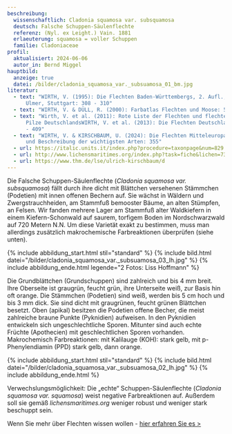 ```yaml
---
beschreibung:
  wissenschaftlich: Cladonia squamosa var. subsquamosa
  deutsch: Falsche Schuppen-Säulenflechte
  referenz: (Nyl. ex Leight.) Vain. 1881
  erlaeuterung: squamosa = voller Schuppen
  familie: Cladoniaceae
profil:
  aktualisiert: 2024-06-06
  autor_in: Bernd Miggel
hauptbild:
  anzeige: true
  datei: /bilder/cladonia_squamosa_var._subsuamosa_01_bm.jpg
literatur:
  - text: "WIRTH, V. (1995): Die Flechten Baden-Württembergs, 2. Aufl., 1006 S.;
      Ulmer, Stuttgart: 308 - 310"
  - text: "WIRTH, V. & DÜLL, R. (2000): Farbatlas Flechten und Moose: 54"
  - text: "Wirth, V. et al. (2011): Rote Liste der Flechten und flechtenbewohnende
      Pilze DeutschlandsWIRTH, V. et al. (2013): Die Flechten Deutschlands: 408
      - 409"
  - text: "WIRTH, V. & KIRSCHBAUM, U. (2024): Die Flechten Mitteleuropas. Bestimmung
      und Beschreibung der wichtigsten Arten: 355"
  - url: https://italic.units.it/index.php?procedure=taxonpage&num=829
  - url: http://www.lichensmaritimes.org/index.php?task=fiche&lichen=737&lang=en
  - url: https://www.thm.de/lse/ulrich-kirschbaum/d
---
```

Die Falsche Schuppen-Säulenflechte (*Cladonia squamosa var. subsquamosa*) fällt durch ihre dicht mit Blättchen versehenen Stämmchen (Podetien) mit innen offenen Bechern auf. Sie wächst in Wäldern und Zwergstrauchheiden, am Stammfuß bemooster Bäume, an alten Stümpfen, an Felsen. Wir fanden mehrere Lager am Stammfuß alter Waldkiefern in einem Kiefern-Schonwald auf saurem, torfigem Boden im Nordschwarzwald auf 720 Metern N.N. Um diese Varietät exakt zu bestimmen, muss man allerdings zusätzlich makrochemische Farbreaktionen überprüfen (siehe unten).

{% include abbildung_start.html stil="standard" %}
{% include bild.html datei="/bilder/cladonia_squamosa_var._subsuamosa_03_lh.jpg" %}
{% include abbildung_ende.html legende="2 Fotos: Liss Hoffmann" %}

Die Grundblättchen (Grundschuppen) sind zahlreich und bis 4 mm breit. Ihre Oberseite ist graugrün, feucht grün, ihre Unterseite weiß, zur Basis hin oft orange. Die Stämmchen (Podetien) sind weiß, werden bis 5 cm hoch und bis 3 mm dick. Sie sind dicht mit graugrünen, feucht grünen Blättchen besetzt. Oben (apikal) besitzen die Podetien offene Becher, die meist zahlreiche braune Punkte (Pyknidien) aufweisen. In den Pyknidien entwickeln sich ungeschlechtliche Sporen. Mitunter sind auch echte Früchte (Apothecien) mit geschlechtlichen Sporen vorhanden.\
Makrochemisch Farbreaktionen: mit Kalilauge (KOH): stark gelb, mit p-Phenylendiamin (PPD) stark gelb, dann orange.

{% include abbildung_start.html stil="standard" %}
{% include bild.html datei="/bilder/cladonia_squamosa_var._subsuamosa_02_lh.jpg" %}
{% include abbildung_ende.html %}

Verwechslungsmöglichkeit: Die „echte“ Schuppen-Säulenflechte (*Cladonia squamosa var. squamosa*) weist negative Farbreaktionen auf. Außerdem soll sie gemäß *lichensmaritimes.org*  weniger robust und weniger stark beschuppt sein.

Wenn Sie mehr über Flechten wissen wollen - [hier erfahren Sie es >](/verwandt/flechten)